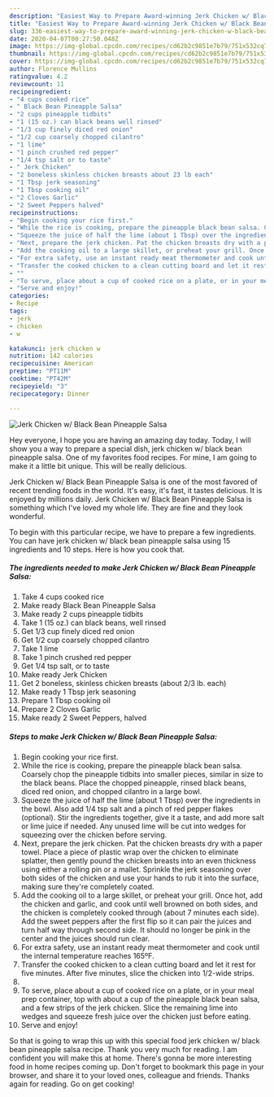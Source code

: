 ```yaml
---
description: "Easiest Way to Prepare Award-winning Jerk Chicken w/ Black Bean Pineapple Salsa"
title: "Easiest Way to Prepare Award-winning Jerk Chicken w/ Black Bean Pineapple Salsa"
slug: 336-easiest-way-to-prepare-award-winning-jerk-chicken-w-black-bean-pineapple-salsa
date: 2020-04-07T00:27:50.048Z
image: https://img-global.cpcdn.com/recipes/cd62b2c9851e7b79/751x532cq70/jerk-chicken-w-black-bean-pineapple-salsa-recipe-main-photo.jpg
thumbnail: https://img-global.cpcdn.com/recipes/cd62b2c9851e7b79/751x532cq70/jerk-chicken-w-black-bean-pineapple-salsa-recipe-main-photo.jpg
cover: https://img-global.cpcdn.com/recipes/cd62b2c9851e7b79/751x532cq70/jerk-chicken-w-black-bean-pineapple-salsa-recipe-main-photo.jpg
author: Florence Mullins
ratingvalue: 4.2
reviewcount: 11
recipeingredient:
- "4 cups cooked rice"
- " Black Bean Pineapple Salsa"
- "2 cups pineapple tidbits"
- "1 (15 oz.) can black beans well rinsed"
- "1/3 cup finely diced red onion"
- "1/2 cup coarsely chopped cilantro"
- "1 lime"
- "1 pinch crushed red pepper"
- "1/4 tsp salt or to taste"
- " Jerk Chicken"
- "2 boneless skinless chicken breasts about 23 lb each"
- "1 Tbsp jerk seasoning"
- "1 Tbsp cooking oil"
- "2 Cloves Garlic"
- "2 Sweet Peppers halved"
recipeinstructions:
- "Begin cooking your rice first."
- "While the rice is cooking, prepare the pineapple black bean salsa. Coarsely chop the pineapple tidbits into smaller pieces, similar in size to the black beans. Place the chopped pineapple, rinsed black beans, diced red onion, and chopped cilantro in a large bowl."
- "Squeeze the juice of half the lime (about 1 Tbsp) over the ingredients in the bowl. Also add 1/4 tsp salt and a pinch of red pepper flakes (optional). Stir the ingredients together, give it a taste, and add more salt or lime juice if needed. Any unused lime will be cut into wedges for squeezing over the chicken before serving."
- "Next, prepare the jerk chicken. Pat the chicken breasts dry with a paper towel. Place a piece of plastic wrap over the chicken to eliminate splatter, then gently pound the chicken breasts into an even thickness using either a rolling pin or a mallet. Sprinkle the jerk seasoning over both sides of the chicken and use your hands to rub it into the surface, making sure they&#39;re completely coated."
- "Add the cooking oil to a large skillet, or preheat your grill. Once hot, add the chicken and garlic, and cook until well browned on both sides, and the chicken is completely cooked through (about 7 minutes each side). Add the sweet peppers after the first flip so it can pair the juices and turn half way through second side. It should no longer be pink in the center and the juices should run clear."
- "For extra safety, use an instant ready meat thermometer and cook until the internal temperature reaches 165ºF."
- "Transfer the cooked chicken to a clean cutting board and let it rest for five minutes. After five minutes, slice the chicken into 1/2-wide strips."
- ""
- "To serve, place about a cup of cooked rice on a plate, or in your meal prep container, top with about a cup of the pineapple black bean salsa, and a few strips of the jerk chicken. Slice the remaining lime into wedges and squeeze fresh juice over the chicken just before eating."
- "Serve and enjoy!"
categories:
- Recipe
tags:
- jerk
- chicken
- w

katakunci: jerk chicken w 
nutrition: 142 calories
recipecuisine: American
preptime: "PT11M"
cooktime: "PT42M"
recipeyield: "3"
recipecategory: Dinner

---
```



![Jerk Chicken w/ Black Bean Pineapple Salsa](https://img-global.cpcdn.com/recipes/cd62b2c9851e7b79/751x532cq70/jerk-chicken-w-black-bean-pineapple-salsa-recipe-main-photo.jpg)

Hey everyone, I hope you are having an amazing day today. Today, I will show you a way to prepare a special dish, jerk chicken w/ black bean pineapple salsa. One of my favorites food recipes. For mine, I am going to make it a little bit unique. This will be really delicious.

Jerk Chicken w/ Black Bean Pineapple Salsa is one of the most favored of recent trending foods in the world. It's easy, it's fast, it tastes delicious. It is enjoyed by millions daily. Jerk Chicken w/ Black Bean Pineapple Salsa is something which I've loved my whole life. They are fine and they look wonderful.




To begin with this particular recipe, we have to prepare a few ingredients. You can have jerk chicken w/ black bean pineapple salsa using 15 ingredients and 10 steps. Here is how you cook that.

##### The ingredients needed to make Jerk Chicken w/ Black Bean Pineapple Salsa:

1. Take 4 cups cooked rice
1. Make ready  Black Bean Pineapple Salsa
1. Make ready 2 cups pineapple tidbits
1. Take 1 (15 oz.) can black beans, well rinsed
1. Get 1/3 cup finely diced red onion
1. Get 1/2 cup coarsely chopped cilantro
1. Take 1 lime
1. Take 1 pinch crushed red pepper
1. Get 1/4 tsp salt, or to taste
1. Make ready  Jerk Chicken
1. Get 2 boneless, skinless chicken breasts (about 2/3 lb. each)
1. Make ready 1 Tbsp jerk seasoning
1. Prepare 1 Tbsp cooking oil
1. Prepare 2 Cloves Garlic
1. Make ready 2 Sweet Peppers, halved




##### Steps to make Jerk Chicken w/ Black Bean Pineapple Salsa:

1. Begin cooking your rice first.
1. While the rice is cooking, prepare the pineapple black bean salsa. Coarsely chop the pineapple tidbits into smaller pieces, similar in size to the black beans. Place the chopped pineapple, rinsed black beans, diced red onion, and chopped cilantro in a large bowl.
1. Squeeze the juice of half the lime (about 1 Tbsp) over the ingredients in the bowl. Also add 1/4 tsp salt and a pinch of red pepper flakes (optional). Stir the ingredients together, give it a taste, and add more salt or lime juice if needed. Any unused lime will be cut into wedges for squeezing over the chicken before serving.
1. Next, prepare the jerk chicken. Pat the chicken breasts dry with a paper towel. Place a piece of plastic wrap over the chicken to eliminate splatter, then gently pound the chicken breasts into an even thickness using either a rolling pin or a mallet. Sprinkle the jerk seasoning over both sides of the chicken and use your hands to rub it into the surface, making sure they&#39;re completely coated.
1. Add the cooking oil to a large skillet, or preheat your grill. Once hot, add the chicken and garlic, and cook until well browned on both sides, and the chicken is completely cooked through (about 7 minutes each side). Add the sweet peppers after the first flip so it can pair the juices and turn half way through second side. It should no longer be pink in the center and the juices should run clear.
1. For extra safety, use an instant ready meat thermometer and cook until the internal temperature reaches 165ºF.
1. Transfer the cooked chicken to a clean cutting board and let it rest for five minutes. After five minutes, slice the chicken into 1/2-wide strips.
1. 
1. To serve, place about a cup of cooked rice on a plate, or in your meal prep container, top with about a cup of the pineapple black bean salsa, and a few strips of the jerk chicken. Slice the remaining lime into wedges and squeeze fresh juice over the chicken just before eating.
1. Serve and enjoy!




So that is going to wrap this up with this special food jerk chicken w/ black bean pineapple salsa recipe. Thank you very much for reading. I am confident you will make this at home. There's gonna be more interesting food in home recipes coming up. Don't forget to bookmark this page in your browser, and share it to your loved ones, colleague and friends. Thanks again for reading. Go on get cooking!
